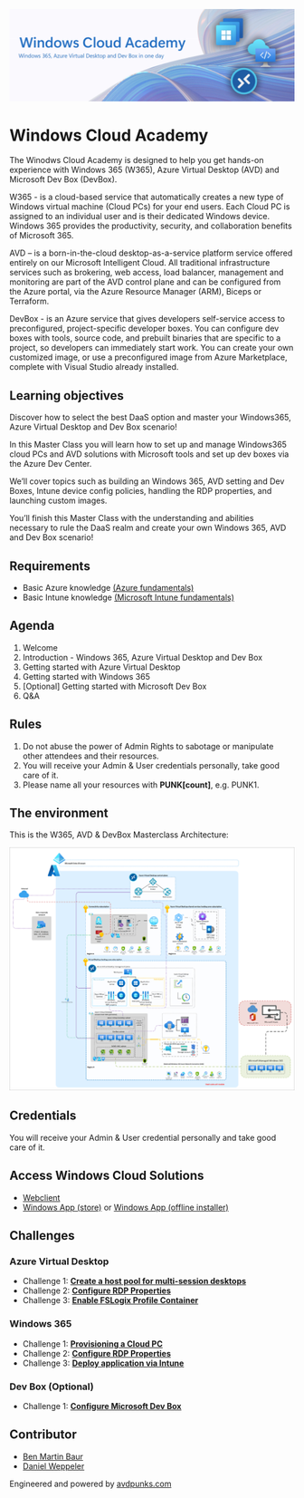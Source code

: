 ![header](Images/header.png)

# Windows Cloud Academy

The Winodws Cloud Academy is designed to help you get hands-on experience with Windows 365 (W365), Azure Virtual Desktop (AVD) and Microsoft Dev Box (DevBox). 

W365 - is a cloud-based service that automatically creates a new type of Windows virtual machine (Cloud PCs) for your end users. Each Cloud PC is assigned to an individual user and is their dedicated Windows device. Windows 365 provides the productivity, security, and collaboration benefits of Microsoft 365.

AVD – is a born-in-the-cloud desktop-as-a-service platform service offered entirely on our Microsoft Intelligent Cloud. All traditional infrastructure services such as brokering, web access, load balancer, management and monitoring are part of the AVD control plane and can be configured from the Azure portal, via the Azure Resource Manager (ARM), Biceps or Terraform. 

DevBox - is an Azure service that gives developers self-service access to preconfigured, project-specific developer boxes. You can configure dev boxes with tools, source code, and prebuilt binaries that are specific to a project, so developers can immediately start work. You can create your own customized image, or use a preconfigured image from Azure Marketplace, complete with Visual Studio already installed.

## Learning objectives 

Discover how to select the best DaaS option and master your Windows365, Azure Virtual Desktop and Dev Box scenario!

In this Master Class you will learn how to set up and manage Windows365 cloud PCs and AVD solutions with Microsoft tools and set up dev boxes via the Azure Dev Center.

We’ll cover topics such as building an Windows 365, AVD setting and Dev Boxes, Intune device config policies, handling the RDP properties, and launching custom images.

You’ll finish this Master Class with the understanding and abilities necessary to rule the DaaS realm and create your own Windows 365, AVD and Dev Box scenario!

## Requirements

- Basic Azure knowledge [(Azure fundamentals)](https://learn.microsoft.com/en-us/training/paths/azure-fundamentals-describe-azure-architecture-services/)
- Basic Intune knowledge [(Microsoft Intune fundamentals)](https://learn.microsoft.com/en-us/training/paths/endpoint-manager-fundamentals/)

## Agenda

1.	Welcome
2.	Introduction - Windows 365, Azure Virtual Desktop and Dev Box 
3.  Getting started with Azure Virtual Desktop
4.	Getting started with Windows 365
5.	[Optional] Getting started with Microsoft Dev Box
6.	Q&A

## Rules

 1. Do not abuse the power of Admin Rights to sabotage or manipulate other attendees and their resources.
 2. You will receive your Admin & User credentials personally, take good care of it.
 3. Please name all your resources with **PUNK[count]**, e.g. PUNK1. 
 
 ## The environment
 
 This is the W365, AVD & DevBox Masterclass Architecture:
 
 ![This image shows the Master Class Architecture](Images/DaaS-accelerator-baseline-architecture.png)
 
 ## Credentials
 
 You will receive your Admin & User credential personally and take good care of it.
 
 ## Access Windows Cloud Solutions
 
 - [Webclient](https://windows.cloud.microsoft/)
 - [Windows App (store)](https://apps.microsoft.com/detail/9N1F85V9T8BN) or [Windows App (offline installer)](https://go.microsoft.com/fwlink/?linkid=2262633)

 ## Challenges
 
 ### Azure Virtual Desktop
 
 - Challenge 1: **[Create a host pool for multi-session desktops](Challenges/AVD/01-AVD-Multi-Session-Hostpool.md)**
 - Challenge 2: **[Configure RDP Properties](Challenges/AVD/02-AVD-RDP-Properties.md)**
 - Challenge 3: **[Enable FSLogix Profile Container](Challenges/AVD/03-AVD-FSLogix.md)**
 
 ### Windows 365
 
 - Challenge 1: **[Provisioning a Cloud PC](Challenges/W365/01-W365-Provisioning-CPC.md)**
 - Challenge 2: **[Configure RDP Properties](Challenges/W365/02-W365-RDP-Properties.md)**
 - Challenge 3: **[Deploy application via Intune](Challenges/W365/03-W365-App-Deployment.md)**
 
 ### Dev Box (Optional)
 
 - Challenge 1: **[Configure Microsoft Dev Box](Challenges/DevBox/01-DevBox-Configure-Dev-Box.md)**

## Contributor

- [Ben Martin Baur](https://www.linkedin.com/in/ben-martin-baur/)
- [Daniel Weppeler](https://www.linkedin.com/in/daniel-weppeler/)

Engineered and powered by [avdpunks.com](https://avdpunks.com)
